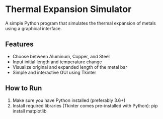 # Thermal Expansion Simulator

A simple Python program that simulates the thermal expansion of metals using a graphical interface.

## Features

- Choose between Aluminum, Copper, and Steel
- Input initial length and temperature change
- Visualize original and expanded length of the metal bar
- Simple and interactive GUI using Tkinter

## How to Run

1. Make sure you have Python installed (preferably 3.6+)
2. Install required libraries (Tkinter comes pre-installed with Python):
   pip install matplotlib
